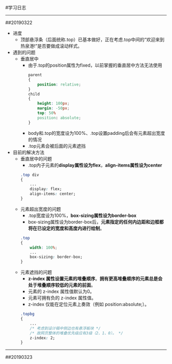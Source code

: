 #学习日志

---

##20190322

- 进度
    - 顶部悬浮条（后面统称.top）已基本做好，正在考虑.top中间的“欢迎来到热泉港!”是否要做成滚动样式。
- 遇到的问题
    - 垂直居中
        - 由于.top的position属性为fixed，以前掌握的垂直居中方法无法使用
            ```css
            parent
            {
                position: relative;
            }
            child
            {
                height: 100px;
                margin: -50px;
                top: 50%
                position: absolute;
            }
            ```
        - body和.top的宽度设为100%、.top设置padding后会有元素超出宽度的情况
        - .top元素会被后面的元素遮挡
- 目前的解决方法
    - 垂直居中的问题
        - .top内子元素的**display属性设为flex**，**align-items属性设为center**
        ```CSS
        .top div
        {
            ...
            display: flex;
            align-items: center;
        }
        ```
    - 元素超出宽度的问题
        - .top宽度设为100%，**box-sizing属性设为border-box**
        - box-sizing属性设为border-box后，**元素指定的任何内边距和边框都将在已设定的宽度和高度内进行绘制**。
        ```css
        .top
        {
            width: 100%;
            ...
            box-sizing: border-box; 
        }
        ```
    - 元素遮挡的问题
        - **z-index 属性设置元素的堆叠顺序**。**拥有更高堆叠顺序的元素总是会处于堆叠顺序较低的元素的前面**。
        - 元素的 z-index 属性值默认为0。
        - 元素可拥有负的 z-index 属性值。
        - z-index 仅能在定位元素上奏效（例如 position:absolute;）。
        ```CSS
        .topbg
        {
            ...
            /* 考虑到设计稿中侧边也有悬浮板块 */
            /* 故网页整体的堆叠优先级应有3级（2、1、0）。 */
            z-index: 2;
        }
        ```

---

##20190323